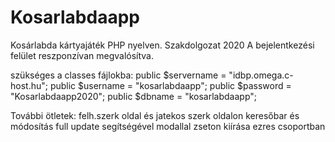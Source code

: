 # Kosarlabdaapp
Kosárlabda kártyajáték PHP nyelven.
Szakdolgozat 2020
A bejelentkezési felület reszponzívan megvalósítva.

szükséges a classes fájlokba:
public $servername = "idbp.omega.c-host.hu";
public $username = "kosarlabdaapp";
public $password = "Kosarlabdaapp2020";
public $dbname = "kosarlabdaapp";

További ötletek:
  felh.szerk oldal és jatekos szerk oldalon keresőbar és módosítás full update segítségével modallal
  zseton kiírása ezres csoportban
  
